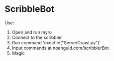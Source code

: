 ScribbleBot
===========

Use:

1) Open and run myro
2) Connect to the scribbler
3) Run command 'execfile("ServerCrawl.py")'
4) Input commands at noahguld.com/scribblerBot
5) Magic